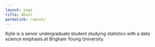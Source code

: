 ```yaml
---
layout: page
title: About
permalink: /about/
---
```


Kylie is a senior undergraduate student studying statistics with a data science emphasis at Brigham Young University.
